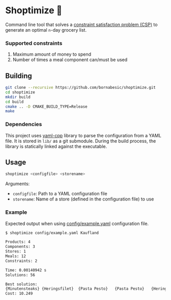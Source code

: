 # Shoptimize 🛒

Command line tool that solves a [constraint satisfaction problem (CSP)](https://en.wikipedia.org/wiki/Constraint_satisfaction_problem) to generate an optimal `n`-day grocery list.

### Supported constraints
1. Maximum amount of money to spend
2. Number of times a meal component can/must be used

## Building
```sh
git clone --recursive https://github.com/bornabesic/shoptimize.git
cd shoptimize
mkdir build
cd build
cmake .. -D CMAKE_BUILD_TYPE=Release
make
```

### Dependencies
This project uses [yaml-cpp](https://github.com/jbeder/yaml-cpp) library to parse the configuration from a YAML file. It is stored in `lib/` as a git submodule. During the build process, the library is statically linked against the executable.

## Usage
```sh
shoptimize <configfile> <storename>
```
Arguments:
- `configfile`: Path to a YAML configuration file
- `storename`: Name of a store (defined in the configuration file) to use

### Example
Expected output when using [config/example.yaml](config/example.yaml) configuration file.

```sh
$ shoptimize config/example.yaml Kaufland

Products: 4
Components: 3
Stores: 1
Meals: 12
Constraints: 2

Time: 0.00140942 s
Solutions: 56

Best solution:
{Minutensteaks} {Heringsfilet}  {Pasta Pesto}   {Pasta Pesto}   {Heringsfilet}  {Pasta Pesto}   {Pasta Pesto}   {Heringsfilet}  {Pasta Pesto}   {Heringsfilet}  {Minutensteaks} {Heringsfilet}
Cost: 10.249
```
